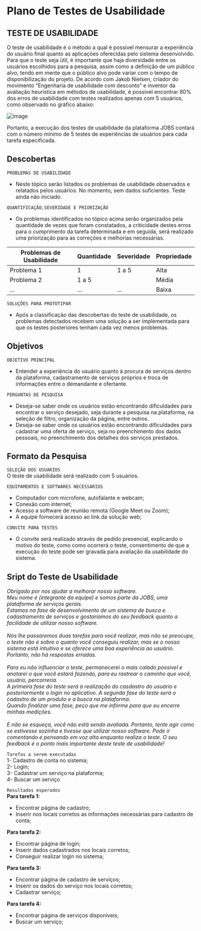 # Plano de Testes de Usabilidade

## TESTE DE USABILIDADE

O teste de usabilidade é o método a qual é possível mensurar a experiência do usuário final quanto as aplicações oferecidas pelo sistema desenvolvido. Para que o teste seja útil, é importante que haja diversidade entre os usuários escolhidos para a pesquisa, assim como a definição de um público alvo, tendo em mente que o público alvo pode variar com o tempo de disponibilização do projeto. De acordo com Jakob Nielsen, criador do movimento “Engenharia de usabilidade com desconto” e inventor da avaliação heurística em métodos de usabilidade, é possível encontrar 80% dos erros de usabilidade com testes realizados apenas com 5 usuários, como observado no gráfico abaixo: 

![image](https://user-images.githubusercontent.com/101372729/193459384-1ae994cd-b158-4741-a4fb-d33a8090be27.png)

Portanto, a execução dos testes de usabilidade da plataforma JOBS contará com o número mínimo de 5 testes de experiências de usuários para cada tarefa especificada.

## Descobertas 

`PROBLEMAS DE USABILIDADE`<br>
- Neste tópico serão listados os problemas de usabilidade observados e relatados pelos usuários. No momento, sem dados suficientes. Teste ainda não iniciado. 

`QUANTIFICAÇÃO,SEVERIDADE E PRIORIZAÇÃO`<br>
- Os problemas identificados no tópico acima serão organizados pela quantidade de vezes que foram constatados, a criticidade destes erros para o cumprimento da tarefa determinada e em seguida, será realizado uma priorização para as correções e melhorias necessárias. 

|Problemas de Usabilidade   |Quantidade | Severidade | Propriedade |
|------|-----------------------------------------|----|----|
|Problema 1 | 1 | 1 a 5 | Alta |
|Problema 2 | 1 a 5 | |Média | 
| ... | ... | ... | Baixa |

`SOLUÇÕES PARA PROTOTIPAR`<br>
- Após a classificação das descobertas do teste de usabilidade, os problemas detectados recebem uma solução a ser implementada para que os testes posteriores tenham cada vez menos problemas. 

## Objetivos 

`OBJETIVO PRINCIPAL`<br>
- Entender a experiência do usuário quanto à procura de serviços dentro da plataforma, cadastramento de serviços próprios e troca de informações entre o demandante e ofertante.  

`PERGUNTAS DE PESQUISA`<br>
- Deseja-se saber onde os usuários estão encontrando dificuldades para encontrar o serviço desejado, seja durante a pesquisa na plataforma, na seleção de filtro, organização da página, entre outros.<br>
- Deseja-se saber onde os usuários estão encontrando dificuldades para cadastrar uma oferta de serviço, seja no preenchimento dos dados pessoais, no preenchimento dos detalhes dos serviços prestados. 

 ## Formato da Pesquisa
 
 `SELEÇÃO DOS USUARÍOS`<br>
 O teste de usabilidade será realizado com 5 usuários.
 
 `EQUIPAMENTOS E SOFTWARES NECESSÁRIOS`<br>
 - Computador com microfone, autofalante e webcam; <br>
 - Conexão com internet; <br>
 - Acesso a software de reunião remota (Google Meet ou Zoom); <br>
 - A equipe fornecerá acesso ao link da solução web; <br>

`CONVITE PARA TESTES`<br>

- O convite será realizado através de pedido presencial, explicando o motivo do teste, como como ocorrerá o teste, consentimento de que a execução do teste pode ser gravada para avaliação da usabilidade do sistema. 

## Sript do Teste de Usabilidade
*Obrigado por nos ajudar a melhorar nosso software.* <br>
*Meu nome é (integrante da equipe) e somos parte da JOBS, uma plataforma de serviços gerais.<br> 
Estamos na fase de desenvolvimento de um sistema de busca e cadastramento de serviços e gostaríamos do seu feedback quanto a facilidade de utilizar nosso software.<br>  
Nós lhe passaremos duas tarefas para você realizar, mas não se preocupe, o teste não é sobre o quanto você conseguiu realizar, mas se o nosso sistema está intuitivo e se oferece uma boa experiência ao usuário. Portanto, não há respostas erradas.<br>  
Para eu não influenciar o teste, permanecerei o mais calado possível e anotarei o que você estará fazendo, para eu rastrear o caminho que você, usuário, percorreria.<br> 
A primeira fase do teste será a realização do casdastro do usuário e posteriormente o login no aplicativo. A segunda fase do teste será o cadastro de um produto e a busca na plataforma.
<br> 
Quando finalizar uma fase, peço que me informe para que eu encerre minhas medições.<br>  
E não se esqueça, você não está sendo avaliada. Portanto, tente agir como se estivesse sozinha e tivesse que utilizar nosso software. Pode ir comentando e pensando em voz alta enquanto realiza o teste. O seu feedback é o ponto mais importante deste teste de usabilidade!* 

`Tarefas a serem executadas`<br>
1-	Cadastro de conta no sistema;<br>
2-	Login;<br>
3-	Cadastrar um serviço na plataforma;<br>
4-	Buscar um serviço<br>

`Resultados esperados`<br>
**Para tarefa 1:**
- Encontrar página de cadastro;
- Inserir nos locais corretos as informações necessárias para cadastro de conta;

**Para tarefa 2:**
- Encontrar página de login;
- Inserir dados cadastrados nos locais corretos;
- Conseguir realizar login no sistema;

**Para tarefa 3:**
- Encontrar página de cadastro de serviços;
- Inserir os dados do serviço nos locais corretos;
- Cadastrar serviço;

**Para tarefa 4:**
- Encontrar página de serviços disponíveis;
- Buscar um serviço;
